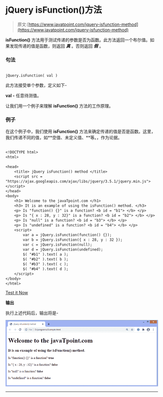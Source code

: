 # jQuery isFunction()方法

> 原文:[https://www.javatpoint.com/jquery-isfunction-method](https://www.javatpoint.com/jquery-isfunction-method)

**isFunction()** 方法用于测试传递的参数是否为函数。此方法返回一个布尔值。如果发现传递的值是函数，则返回 ***真*** 。否则返回 ***假*** 。

### 句法

```

jQuery.isFunction( val )

```

此方法接受单个参数，定义如下-

**val -** 任意待测值。

让我们用一个例子来理解 **isFunction()** 方法的工作原理。

### 例子

在这个例子中，我们使用 **isFunction()** 方法来确定传递的值是否是函数。这里，我们传递不同的值，如**空值、未定义值、**等。，作为论据。

```

<!DOCTYPE html> 
<html> 

<head> 
	<title> jQuery isFunction() method </title> 
	<script src = "https://ajax.googleapis.com/ajax/libs/jquery/3.5.1/jquery.min.js"> </script> 
</head> 
<body> 
	<h1> Welcome to the javaTpoint.com </h1> 
	<h3> It is an example of using the isFunction() method. </h3> 
	<p> Is "function() {}" is a function? <b id = "b1"> </b> </p> 
	<p> Is "{ x : 28, y : 32}" is a function? <b id = "b2"> </b> </p> 
	<p> Is "null" is a function? <b id = "b3"> </b> </p> 
	<p> Is "undefined" is a function? <b id = "b4"> </b> </p> 	
	<script> 
		var a = jQuery.isFunction(function() {}); 
		var b = jQuery.isFunction({ x : 28, y : 32 }); 
		var c = jQuery.isFunction(null); 
		var d = jQuery.isFunction(undefined); 
		$( "#b1" ).text( a ); 
		$( "#b2" ).text( b ); 
		$( "#b3" ).text( c ); 
		$( "#b4" ).text( d ); 
	</script> 
</body> 
</html>

```

[Test it Now](https://www.javatpoint.com/oprweb/test.jsp?filename=jquery-isfunction-method1)

**输出**

执行上述代码后，输出将是-

![jQuery isFunction() method](img/357c960c181bd290bb687deb611f6665.png)

* * *